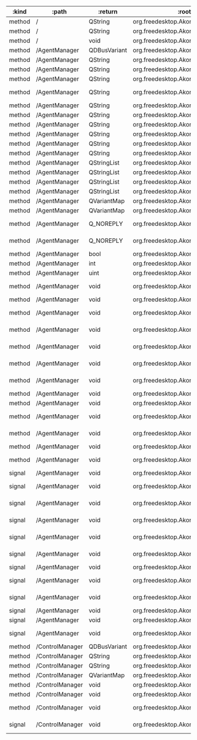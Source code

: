 :kind  | :path           | :return      | :root                                | :sig                                                                                                                                         
------ | --------------- | ------------ | ------------------------------------ | ---------------------------------------------------------------------------------------------------------------------------------------------
method | /               | QString      | org.freedesktop.Akonadi.Control.lock | org.freedesktop.DBus.Introspectable.Introspect()                                                                                             
method | /               | QString      | org.freedesktop.Akonadi.Control.lock | org.freedesktop.DBus.Peer.GetMachineId()                                                                                                     
method | /               | void         | org.freedesktop.Akonadi.Control.lock | org.freedesktop.DBus.Peer.Ping()                                                                                                             
method | /AgentManager   | QDBusVariant | org.freedesktop.Akonadi.Control.lock | org.freedesktop.DBus.Properties.Get(QString interface_name, QString property_name)                                                           
method | /AgentManager   | QString      | org.freedesktop.Akonadi.Control.lock | org.freedesktop.Akonadi.AgentManager.agentComment(QString identifier)                                                                        
method | /AgentManager   | QString      | org.freedesktop.Akonadi.Control.lock | org.freedesktop.Akonadi.AgentManager.agentIcon(QString identifier)                                                                           
method | /AgentManager   | QString      | org.freedesktop.Akonadi.Control.lock | org.freedesktop.Akonadi.AgentManager.agentInstanceName(QString identifier)                                                                   
method | /AgentManager   | QString      | org.freedesktop.Akonadi.Control.lock | org.freedesktop.Akonadi.AgentManager.agentInstanceProgressMessage(QString identifier)                                                        
method | /AgentManager   | QString      | org.freedesktop.Akonadi.Control.lock | org.freedesktop.Akonadi.AgentManager.agentInstanceStatusMessage(QString identifier)                                                          
method | /AgentManager   | QString      | org.freedesktop.Akonadi.Control.lock | org.freedesktop.Akonadi.AgentManager.agentInstanceType(QString identifier)                                                                   
method | /AgentManager   | QString      | org.freedesktop.Akonadi.Control.lock | org.freedesktop.Akonadi.AgentManager.agentName(QString identifier)                                                                           
method | /AgentManager   | QString      | org.freedesktop.Akonadi.Control.lock | org.freedesktop.Akonadi.AgentManager.createAgentInstance(QString identifier)                                                                 
method | /AgentManager   | QString      | org.freedesktop.Akonadi.Control.lock | org.freedesktop.DBus.Introspectable.Introspect()                                                                                             
method | /AgentManager   | QString      | org.freedesktop.Akonadi.Control.lock | org.freedesktop.DBus.Peer.GetMachineId()                                                                                                     
method | /AgentManager   | QStringList  | org.freedesktop.Akonadi.Control.lock | org.freedesktop.Akonadi.AgentManager.agentCapabilities(QString identifier)                                                                   
method | /AgentManager   | QStringList  | org.freedesktop.Akonadi.Control.lock | org.freedesktop.Akonadi.AgentManager.agentInstances()                                                                                        
method | /AgentManager   | QStringList  | org.freedesktop.Akonadi.Control.lock | org.freedesktop.Akonadi.AgentManager.agentMimeTypes(QString identifier)                                                                      
method | /AgentManager   | QStringList  | org.freedesktop.Akonadi.Control.lock | org.freedesktop.Akonadi.AgentManager.agentTypes()                                                                                            
method | /AgentManager   | QVariantMap  | org.freedesktop.Akonadi.Control.lock | org.freedesktop.Akonadi.AgentManager.agentCustomProperties(QString identifier)                                                               
method | /AgentManager   | QVariantMap  | org.freedesktop.Akonadi.Control.lock | org.freedesktop.DBus.Properties.GetAll(QString interface_name)                                                                               
method | /AgentManager   | Q_NOREPLY    | org.freedesktop.Akonadi.Control.lock | void org.freedesktop.Akonadi.AgentManagerInternal.addSearch(QString query, QString queryLanguage, qlonglong destination)                     
method | /AgentManager   | Q_NOREPLY    | org.freedesktop.Akonadi.Control.lock | void org.freedesktop.Akonadi.AgentManagerInternal.removeSearch(qlonglong destination)                                                        
method | /AgentManager   | bool         | org.freedesktop.Akonadi.Control.lock | org.freedesktop.Akonadi.AgentManager.agentInstanceOnline(QString identifier)                                                                 
method | /AgentManager   | int          | org.freedesktop.Akonadi.Control.lock | org.freedesktop.Akonadi.AgentManager.agentInstanceStatus(QString identifier)                                                                 
method | /AgentManager   | uint         | org.freedesktop.Akonadi.Control.lock | org.freedesktop.Akonadi.AgentManager.agentInstanceProgress(QString identifier)                                                               
method | /AgentManager   | void         | org.freedesktop.Akonadi.Control.lock | org.freedesktop.Akonadi.AgentManager.agentInstanceConfigure(QString identifier, qlonglong windowId)                                          
method | /AgentManager   | void         | org.freedesktop.Akonadi.Control.lock | org.freedesktop.Akonadi.AgentManager.agentInstanceSynchronize(QString identifier)                                                            
method | /AgentManager   | void         | org.freedesktop.Akonadi.Control.lock | org.freedesktop.Akonadi.AgentManager.agentInstanceSynchronizeCollection(QString identifier, qlonglong collection)                            
method | /AgentManager   | void         | org.freedesktop.Akonadi.Control.lock | org.freedesktop.Akonadi.AgentManager.agentInstanceSynchronizeCollection(QString identifier, qlonglong collection, bool recursive)            
method | /AgentManager   | void         | org.freedesktop.Akonadi.Control.lock | org.freedesktop.Akonadi.AgentManager.agentInstanceSynchronizeCollectionTree(QString identifier)                                              
method | /AgentManager   | void         | org.freedesktop.Akonadi.Control.lock | org.freedesktop.Akonadi.AgentManager.agentInstanceSynchronizeRelations(QString identifier)                                                   
method | /AgentManager   | void         | org.freedesktop.Akonadi.Control.lock | org.freedesktop.Akonadi.AgentManager.agentInstanceSynchronizeTags(QString identifier)                                                        
method | /AgentManager   | void         | org.freedesktop.Akonadi.Control.lock | org.freedesktop.Akonadi.AgentManager.removeAgentInstance(QString identifier)                                                                 
method | /AgentManager   | void         | org.freedesktop.Akonadi.Control.lock | org.freedesktop.Akonadi.AgentManager.restartAgentInstance(QString identifier)                                                                
method | /AgentManager   | void         | org.freedesktop.Akonadi.Control.lock | org.freedesktop.Akonadi.AgentManager.setAgentInstanceName(QString identifier, QString name)                                                  
method | /AgentManager   | void         | org.freedesktop.Akonadi.Control.lock | org.freedesktop.Akonadi.AgentManager.setAgentInstanceOnline(QString identifier, bool state)                                                  
method | /AgentManager   | void         | org.freedesktop.Akonadi.Control.lock | org.freedesktop.DBus.Peer.Ping()                                                                                                             
method | /AgentManager   | void         | org.freedesktop.Akonadi.Control.lock | org.freedesktop.DBus.Properties.Set(QString interface_name, QString property_name, QDBusVariant value)                                       
signal | /AgentManager   | void         | org.freedesktop.Akonadi.Control.lock | org.freedesktop.Akonadi.AgentManager.agentInstanceAdded(QString agentIdentifier)                                                             
signal | /AgentManager   | void         | org.freedesktop.Akonadi.Control.lock | org.freedesktop.Akonadi.AgentManager.agentInstanceAdvancedStatusChanged(QString agentIdentifier, QVariantMap status)                         
signal | /AgentManager   | void         | org.freedesktop.Akonadi.Control.lock | org.freedesktop.Akonadi.AgentManager.agentInstanceError(QString agentIdentifier, QString message)                                            
signal | /AgentManager   | void         | org.freedesktop.Akonadi.Control.lock | org.freedesktop.Akonadi.AgentManager.agentInstanceNameChanged(QString agentIdentifier, QString name)                                         
signal | /AgentManager   | void         | org.freedesktop.Akonadi.Control.lock | org.freedesktop.Akonadi.AgentManager.agentInstanceOnlineChanged(QString agentIdentifier, bool state)                                         
signal | /AgentManager   | void         | org.freedesktop.Akonadi.Control.lock | org.freedesktop.Akonadi.AgentManager.agentInstanceProgressChanged(QString agentIdentifier, uint progress, QString message)                   
signal | /AgentManager   | void         | org.freedesktop.Akonadi.Control.lock | org.freedesktop.Akonadi.AgentManager.agentInstanceRemoved(QString agentIdentifier)                                                           
signal | /AgentManager   | void         | org.freedesktop.Akonadi.Control.lock | org.freedesktop.Akonadi.AgentManager.agentInstanceStatusChanged(QString agentIdentifier, int status, QString message)                        
signal | /AgentManager   | void         | org.freedesktop.Akonadi.Control.lock | org.freedesktop.Akonadi.AgentManager.agentInstanceWarning(QString agentIdentifier, QString message)                                          
signal | /AgentManager   | void         | org.freedesktop.Akonadi.Control.lock | org.freedesktop.Akonadi.AgentManager.agentTypeAdded(QString agentType)                                                                       
signal | /AgentManager   | void         | org.freedesktop.Akonadi.Control.lock | org.freedesktop.Akonadi.AgentManager.agentTypeRemoved(QString agentType)                                                                     
signal | /AgentManager   | void         | org.freedesktop.Akonadi.Control.lock | org.freedesktop.DBus.Properties.PropertiesChanged(QString interface_name, QVariantMap changed_properties, QStringList invalidated_properties)
method | /ControlManager | QDBusVariant | org.freedesktop.Akonadi.Control.lock | org.freedesktop.DBus.Properties.Get(QString interface_name, QString property_name)                                                           
method | /ControlManager | QString      | org.freedesktop.Akonadi.Control.lock | org.freedesktop.DBus.Introspectable.Introspect()                                                                                             
method | /ControlManager | QString      | org.freedesktop.Akonadi.Control.lock | org.freedesktop.DBus.Peer.GetMachineId()                                                                                                     
method | /ControlManager | QVariantMap  | org.freedesktop.Akonadi.Control.lock | org.freedesktop.DBus.Properties.GetAll(QString interface_name)                                                                               
method | /ControlManager | void         | org.freedesktop.Akonadi.Control.lock | org.freedesktop.Akonadi.ControlManager.shutdown()                                                                                            
method | /ControlManager | void         | org.freedesktop.Akonadi.Control.lock | org.freedesktop.DBus.Peer.Ping()                                                                                                             
method | /ControlManager | void         | org.freedesktop.Akonadi.Control.lock | org.freedesktop.DBus.Properties.Set(QString interface_name, QString property_name, QDBusVariant value)                                       
signal | /ControlManager | void         | org.freedesktop.Akonadi.Control.lock | org.freedesktop.DBus.Properties.PropertiesChanged(QString interface_name, QVariantMap changed_properties, QStringList invalidated_properties)
